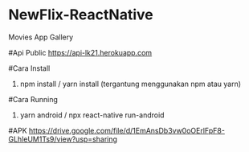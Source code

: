# NewFlix-ReactNative
Movies App Gallery

#Api Public
https://api-lk21.herokuapp.com

#Cara Install
1. npm install / yarn install (tergantung menggunakan npm atau yarn)

#Cara Running
1. yarn android / npx react-native run-android

#APK
https://drive.google.com/file/d/1EmAnsDb3vw0oOErlFpF8-GLhleUM1Ts9/view?usp=sharing
